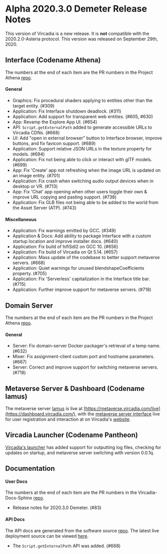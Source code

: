 # Alpha 2020.3.0 Demeter Release Notes

This version of Vircadia is a new release. It is **not** compatible with the 2020.2.0-Asteria protocol. This version was released on September 29th, 2020.

## Interface (Codename Athena)

The numbers at the end of each item are the PR numbers in the Project Athena [repo](https://github.com/kasenvr/project-athena/).

#### General

* Graphics: Fix procedural shaders applying to entities other than the target entity. (#309)
* Application: Fix Interface shutdown deadlock. (#311)
* Application: Add support for transparent web entities. (#605, #630)
* App: Revamp the Explore App UI. (#654)
* API: `Script.getExternalPath` added to generate accessible URLs to Vircadia CDNs. (#668)
* UI: Add "open in external browser" button to Interface browser, improve buttons, and fix favicon support. (#689)
* Application: Support relative JSON URLs in the texture property for models. (#694)
* Application: Fix not being able to click or interact with glTF models. (#699)
* App: Fix 'Create' app not refreshing when the image URL is updated on an image entity. (#701)
* Application: Fix crash when switching audio output devices when in desktop or VR. (#713)
* App: Fix 'Chat' app opening when other users toggle their own & improve URL copying and pasting support. (#738)
* Application: Fix GLB files not being able to be added to the world from the Asset Server (ATP). (#743)

#### Miscellaneous

* Application: Fix warnings emitted by GCC. (#349)
* Application & Docs: Add ability to package Interface with a custom startup location and improve installer docs. (#640)
* Application: Fix build of hifiSdl2 on GCC 10. (#656)
* Application: Fix build of Vircadia on Qt 5.14. (#657)
* Application: Mass update of the codebase to better support metaverse servers. (#668)
* Application: Quiet warnings for unused blendshapeCoefficients property. (#705)
* Application: Fix 'Serverless' capitalization in the Interface title bar. (#715)
* Application: Further improve support for metaverse servers. (#718)

## Domain Server

The numbers at the end of each item are the PR numbers in the Project Athena [repo](https://github.com/kasenvr/project-athena/).

#### General

* Server: Fix domain-server Docker packager's retrieval of a temp name. (#632)
* Mixer: Fix assignment-client custom port and hostname parameters. (#667)
* Server: Correct and improve support for switching metaverse servers. (#718)

## Metaverse Server & Dashboard (Codename Iamus)

The metaverse server [Iamus](https://github.com/kasenvr/iamus) is live at [https://metaverse.vircadia.com/live](https://dashboard.vircadia.com/), with the [metaverse server interface](https://github.com/vircadia/project-iamus-dashboard) live for user registration and interaction at on Vircadia's [website](https://dashboard.vircadia.com/).

## Vircadia Launcher (Codename Pantheon)

[Vircadia's launcher](https://github.com/vircadia/pantheon-launcher) has added support for outputting log files, checking for updates on startup, and metaverse server switching with version 0.0.1q.

## Documentation

#### User Docs

The numbers at the end of each item are the PR numbers in the Vircadia-Docs-Sphinx [repo](https://github.com/kasenvr/vircadia-docs-sphinx). 

* Release notes for 2020.3.0 Demeter. (#83)

#### API Docs

The API docs are generated from the software source [repo](https://github.com/kasenvr/project-athena).
The latest live deployment source can be viewed [here](https://github.com/kasenvr/vircadia-api-docs).

* The `Script.getExternalPath` API was added. (#668)
